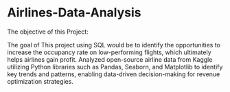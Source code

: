# Airlines-Data-Analysis
The objective of this Project:

The goal of This project using SQL would be to identify the opportunities to increase the occupancy rate on low-performing flights, which ultimately helps airlines gain profit.
Analyzed open-source airline data from Kaggle utilizing Python libraries such as Pandas, Seaborn, and Matplotlib to identify key trends and patterns, enabling data-driven decision-making for revenue optimization strategies.
